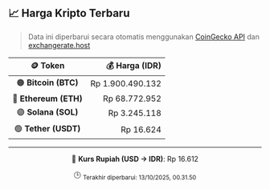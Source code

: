 

<!-- HARGA_KRIPTO -->
## 📈 Harga Kripto Terbaru

> Data ini diperbarui secara otomatis menggunakan [CoinGecko API](https://www.coingecko.com/) dan [exchangerate.host](https://exchangerate.host/)

<div align="center">

| 🪙 Token | 💰 Harga (IDR) |
|:------:|---------------:|
| 🟠 **Bitcoin (BTC)**   | Rp 1.900.490.132 |
| 🔵 **Ethereum (ETH)**  | Rp 68.772.952 |
| 🟣 **Solana (SOL)**    | Rp 3.245.118 |
| 🟢 **Tether (USDT)**   | Rp 16.624 |

---

💱 **Kurs Rupiah (USD → IDR)**: Rp 16.612

🕒 <sub>Terakhir diperbarui: 13/10/2025, 00.31.50</sub>

</div>
<!-- /HARGA_KRIPTO -->